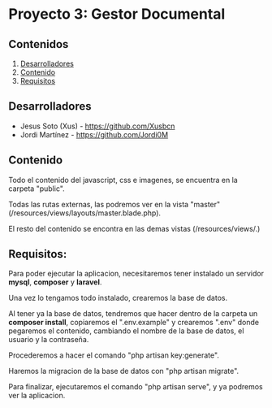 # Proyecto 3: Gestor Documental

## Contenidos
1. [Desarrolladores](#desarrolladores)
2. [Contenido](#contenido)
3. [Requisitos](#requisitos)

## Desarrolladores <a name="desarrolladores"></a>
- Jesus Soto (Xus) - https://github.com/Xusbcn
- Jordi Martínez - https://github.com/Jordi0M

## Contenido
Todo el contenido del javascript, css e imagenes, se encuentra en la carpeta "public".

Todas las rutas externas, las podremos ver en la vista "master" (/resources/views/layouts/master.blade.php).

El resto del contenido se encontra en las demas vistas (/resources/views/.)

## Requisitos: <a name="requisitos"></a>
Para poder ejecutar la aplicacion, necesitaremos tener instalado un servidor **mysql**, **composer** y **laravel**.

Una vez lo tengamos todo instalado, crearemos la base de datos.

Al tener ya la base de datos, tendremos que hacer dentro de la carpeta un **composer install**, copiaremos el ".env.example" y crearemos ".env" donde pegaremos el contenido, cambiando el nombre de la base de datos, el usuario y la contraseña.

Procederemos a hacer el comando "php artisan key:generate".

Haremos la migracion de la base de datos con "php artisan migrate".

Para finalizar, ejecutaremos el comando "php artisan serve", y ya podremos ver la aplicacion.